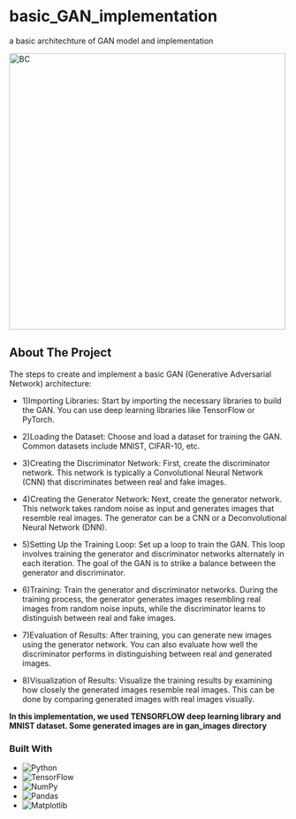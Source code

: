 # basic_GAN_implementation
a basic architechture of GAN model and implementation

<img alt="BC" src="https://s3.amazonaws.com/media-p.slid.es/uploads/900381/images/5243081/pasted-from-clipboard.png" width='500'  align='center'/>


<!-- ABOUT THE PROJECT -->
## About The Project
The steps to create and implement a basic GAN (Generative Adversarial Network) architecture:

- 1)Importing Libraries:
Start by importing the necessary libraries to build the GAN. You can use deep learning libraries like TensorFlow or PyTorch.

- 2)Loading the Dataset:
Choose and load a dataset for training the GAN. Common datasets include MNIST, CIFAR-10, etc.

- 3)Creating the Discriminator Network:
First, create the discriminator network. This network is typically a Convolutional Neural Network (CNN) that discriminates between real and fake images.

- 4)Creating the Generator Network:
Next, create the generator network. This network takes random noise as input and generates images that resemble real images. The generator can be a CNN or a Deconvolutional Neural Network (DNN).

- 5)Setting Up the Training Loop:
Set up a loop to train the GAN. This loop involves training the generator and discriminator networks alternately in each iteration. The goal of the GAN is to strike a balance between the generator and discriminator.

- 6)Training:
Train the generator and discriminator networks. During the training process, the generator generates images resembling real images from random noise inputs, while the discriminator learns to distinguish between real and fake images.

- 7)Evaluation of Results:
After training, you can generate new images using the generator network. You can also evaluate how well the discriminator performs in distinguishing between real and generated images.

- 8)Visualization of Results:
Visualize the training results by examining how closely the generated images resemble real images. This can be done by comparing generated images with real images visually.

<b>In this implementation, we used TENSORFLOW deep learning library and MNIST dataset. Some generated images are in gan_images directory</b>
### Built With

* ![Python](https://img.shields.io/badge/python-3670A0?style=for-the-badge&logo=python&logoColor=ffdd54)
* ![TensorFlow](https://img.shields.io/badge/TensorFlow-%23FF6F00.svg?style=for-the-badge&logo=TensorFlow&logoColor=white)
* ![NumPy](https://img.shields.io/badge/numpy-%23013243.svg?style=for-the-badge&logo=numpy&logoColor=white)
* ![Pandas](https://img.shields.io/badge/pandas-%23150458.svg?style=for-the-badge&logo=pandas&logoColor=white)
* ![Matplotlib](https://img.shields.io/badge/Matplotlib-%23ffffff.svg?style=for-the-badge&logo=Matplotlib&logoColor=black)

